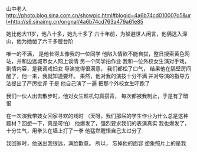 山中老人
http://photo.blog.sina.com.cn/showpic.html#blogid=4a6b74cd010007o5&url=http://s6.sinaimg.cn/orignal/4a6b74cd763a479a61e85
 
她比他大11岁，他八十多，她九十多了
 六十年前，为躲避世人闲言，他俩逃入深山，他为她凿了六千多层台阶
 
唯一的不满，
是他长得太像我的一位同学
 他陷入情欲不能自拔，整日搜索黄色网站，并和边远城市女人网上谈情
另一个同学拍作业
我和一位外校女生演对手戏，剧情内容，是我调戏妇女
导演觉得很满意，
我们都松了口气，
结果他在隔壁房间醒了，他一来，我就知道要坏。
果然，他对我的演技十分不满
并对导演的指导方法提出了严厉批评
于是
他自己演了一遍
把那个外校女生吓跑了
 
我们一伙人出去散步时，他对女生趁机勾肩搭背，
每次都被我制止，于是有了暗恨
 
在一次演我带妓女回家寻欢的戏时
 （天呀，我们那届的学生作业为什么总是这种题材？回想一下，真是可怕）
他爆发了，强烈要求我们的表演真实
我也爆发了，十分生气，用拳头在墙上打了一拳
他猛然醒悟自己太过分了
 
我回家时，他送出我很远，满脸歉意。
所以，
忘掉他的面容
想象照片上的是我
 
 
